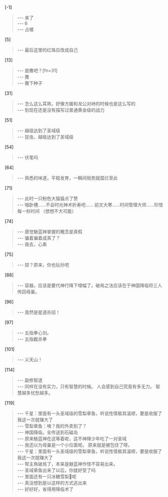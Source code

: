 
[-1] 
>--- 来了<br>
>--- 6<br>
>--- 占楼<br>

[5] 
>--- 最后这里的红珠应改成自己<br>

[13] 
>--- 是撒吧？[fn=31]<br>
>--- 撒<br>
>--- 撒下种子<br>

[31] 
>--- 怎么这么耳熟，好像方媛和龙公对峙的时候也是这么写的<br>
>--- 到现在还是没有描写过普通黄金级的战力<br>

[51] 
>--- 越级达到了圣域级<br>
>--- 捉虫，越级达到了圣域级<br>

[54] 
>--- 伏笔吗<br>

[64] 
>--- 熟悉的味道，平稳发育，一瞬间局势就糜烂至此<br>

[71] 
>--- 此时一只粉色大猫猫点了赞<br>
>--- 哦卧槽……不会时光神术折寿吧……
前文大寒……时间管理大师……珍惜每一秒时间
（想想不大可能）<br>

[74] 
>--- 感觉魅蓝神掌握的概念是真假<br>
>--- 骗着骗着成真了？<br>
>--- 我去，心素<br>

[75] 
>--- 捏？原来，你也玩孙吧<br>

[88] 
>--- 容器，应该是要代神行降下增幅了。破局之法应该在于神国降临将三人传回母巢。<br>

[96] 
>--- 竟然是星道杀招！<br>

[97] 
>--- 五指拳心剑。<br>
>--- 五指截杀拳<br>

[101] 
>--- 义天山！<br>

[114] 
>--- 副修智道<br>
>--- 同样在没有实力，只有智慧的时候。
人会感到自己究竟有多无力。
智慧越多忧愁越多。<br>

[119] 
>--- 千星：里面有一头圣域级的雪梨章鱼，听说性情极其温顺，要是收服了我这一次就赚大了<br>
>--- 雪梨章鱼：咦？我的外卖到了？<br>
>--- 神国降临，全传送到石磁岛<br>
>--- 原来魅蓝神在这等着呢，这不神降少年吃了一对圣域<br>
>--- 我还以为母巢是一个小位面呢。 原来就是被包住了呀。<br>
>--- 千星：里面有一头圣域级的雪梨章鱼，听说性情极其温顺，要是收服了我这一次就赚大了<br>
>--- 帮主角破局了，本来是魅蓝神作怪不容易出来。<br>
>--- 圣域章鱼出来了以后，你就好受了吗<br>
>--- 里面还有一只冰糖雪梨🐙呢<br>
>--- 真没想到是以这样的方式逃出来<br>
>--- 好好好，省得用降临术了<br>

